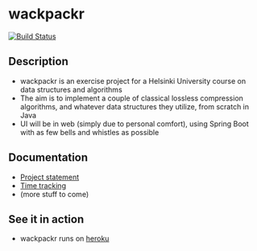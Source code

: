 wackpackr
=========

[![Build Status](https://api.travis-ci.org/jrnn/wackpackr.svg?branch=master)](https://travis-ci.org/jrnn/wackpackr)

Description
-----------

- wackpackr is an exercise project for a Helsinki University course on data
  structures and algorithms
- The aim is to implement a couple of classical lossless compression algorithms,
  and whatever data structures they utilize, from scratch in Java
- UI will be in web (simply due to personal comfort), using Spring Boot with as
  few bells and whistles as possible

Documentation
-------------

- [Project statement](https://github.com/jrnn/wackpackr/blob/master/docs/projectstatement.md)
- [Time tracking](https://github.com/jrnn/wackpackr/blob/master/docs/hours.md)
- (more stuff to come)

See it in action
----------------

- wackpackr runs on [heroku](https://wackpackr.herokuapp.com/)

